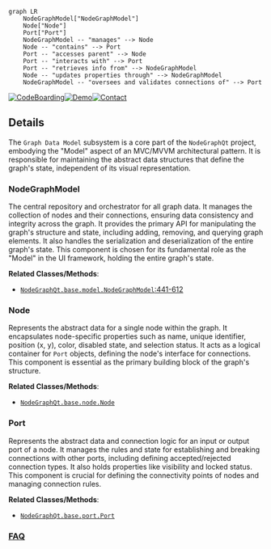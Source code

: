 ```mermaid
graph LR
    NodeGraphModel["NodeGraphModel"]
    Node["Node"]
    Port["Port"]
    NodeGraphModel -- "manages" --> Node
    Node -- "contains" --> Port
    Port -- "accesses parent" --> Node
    Port -- "interacts with" --> Port
    Port -- "retrieves info from" --> NodeGraphModel
    Node -- "updates properties through" --> NodeGraphModel
    NodeGraphModel -- "oversees and validates connections of" --> Port
```

[![CodeBoarding](https://img.shields.io/badge/Generated%20by-CodeBoarding-9cf?style=flat-square)](https://github.com/CodeBoarding/GeneratedOnBoardings)[![Demo](https://img.shields.io/badge/Try%20our-Demo-blue?style=flat-square)](https://www.codeboarding.org/demo)[![Contact](https://img.shields.io/badge/Contact%20us%20-%20contact@codeboarding.org-lightgrey?style=flat-square)](mailto:contact@codeboarding.org)

## Details

The `Graph Data Model` subsystem is a core part of the `NodeGraphQt` project, embodying the "Model" aspect of an MVC/MVVM architectural pattern. It is responsible for maintaining the abstract data structures that define the graph's state, independent of its visual representation.

### NodeGraphModel
The central repository and orchestrator for all graph data. It manages the collection of nodes and their connections, ensuring data consistency and integrity across the graph. It provides the primary API for manipulating the graph's structure and state, including adding, removing, and querying graph elements. It also handles the serialization and deserialization of the entire graph's state. This component is chosen for its fundamental role as the "Model" in the UI framework, holding the entire graph's state.


**Related Classes/Methods**:

- <a href="https://github.com/jchanvfx/NodeGraphQt/blob/main/NodeGraphQt/base/model.py#L441-L612" target="_blank" rel="noopener noreferrer">`NodeGraphQt.base.model.NodeGraphModel`:441-612</a>


### Node
Represents the abstract data for a single node within the graph. It encapsulates node-specific properties such as name, unique identifier, position (x, y), color, disabled state, and selection status. It acts as a logical container for `Port` objects, defining the node's interface for connections. This component is essential as the primary building block of the graph's structure.


**Related Classes/Methods**:

- <a href="https://github.com/jchanvfx/NodeGraphQt/blob/main/NodeGraphQt/base/node.py" target="_blank" rel="noopener noreferrer">`NodeGraphQt.base.node.Node`</a>


### Port
Represents the abstract data and connection logic for an input or output port of a node. It manages the rules and state for establishing and breaking connections with other ports, including defining accepted/rejected connection types. It also holds properties like visibility and locked status. This component is crucial for defining the connectivity points of nodes and managing connection rules.


**Related Classes/Methods**:

- <a href="https://github.com/jchanvfx/NodeGraphQt/blob/main/NodeGraphQt/base/port.py" target="_blank" rel="noopener noreferrer">`NodeGraphQt.base.port.Port`</a>




### [FAQ](https://github.com/CodeBoarding/GeneratedOnBoardings/tree/main?tab=readme-ov-file#faq)